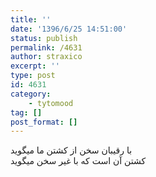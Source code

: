 ```yaml
---
title: ''
date: '1396/6/25 14:51:00'
status: publish
permalink: /4631
author: straxico
excerpt: ''
type: post
id: 4631
category:
    - tytomood
tag: []
post_format: []
---
```

با رقیبان سخن از کشتن ما میگوید  
کشتن آن است که با غیر سخن میگوید